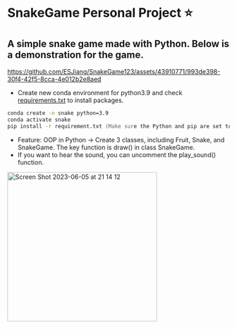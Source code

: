 # SnakeGame Personal Project ⭐

## A simple snake game made with Python. Below is a demonstration for the game.
https://github.com/ESJiang/SnakeGame123/assets/43910771/993de398-30f4-42f5-8cca-4e012b2e8aed

- Create new conda environment for python3.9 and check [requirements.txt](https://github.com/ESJiang/SnakeGame123/blob/master/requirements.txt) to install packages.
```zsh
conda create -n snake python=3.9
conda activate snake
pip install -r requirement.txt (Make sure the Python and pip are set to 3.9 if you have installed multiple python versions. You may check .bash_profile to see if you have set some alias)
```
- Feature: OOP in Python -> Create 3 classes, including Fruit, Snake, and SnakeGame. The key function is draw() in class SnakeGame.
- If you want to hear the sound, you can uncomment the play_sound() function.
<img width="339" alt="Screen Shot 2023-06-05 at 21 14 12" src="https://github.com/ESJiang/SnakeGame123/assets/43910771/5837b0d6-5c00-45e0-85f9-e3024e60eeeb">
